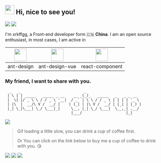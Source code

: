 ## <img src="https://emojis.slackmojis.com/emojis/images/1588315024/8823/hyperkitty.gif?1588315024" width="30" /> Hi, nice to see you!
 
![](https://visitor-badge.glitch.me/badge?page_id=xrkffgg.xrkffgg) ![](http://hits.dwyl.com/xrkffgg/xrkffgg.svg)

I'm xrkffgg, a Front-end developer form 🇨🇳 **China**. I am an open source enthusiast, in most cases, I am active in 

| [<img src="https://avatars1.githubusercontent.com/u/12101536?s=200&v=4" width="40"/>](https://github.com/ant-design/ant-design)| [<img src="https://avatars2.githubusercontent.com/u/32120805?s=200&v=4" width="40" />](https://github.com/vueComponent/ant-design-vue)| [<img src="https://avatars3.githubusercontent.com/u/9441414?s=200&v=4" width="40" />](https://github.com/react-component) |
| :--:|:--:| :--: |
| ant-design | ant-design-vue | react-component |

### My friend, I want to share with you.

```
  _   _                             _                         
 | \ | | _____   _____ _ __    __ _(_)_   _____   _   _ _ __  
 |  \| |/ _ \ \ / / _ \ '__|  / _` | \ \ / / _ \ | | | | '_ \ 
 | |\  |  __/\ V /  __/ |    | (_| | |\ V /  __/ | |_| | |_) |
 |_| \_|\___| \_/ \___|_|     \__, |_| \_/ \___|  \__,_| .__/ 
                              |___/                    |_|    
```

![][faker]

> Gif loading a little slow, you can drink a cup of coffee first.
>
> Or You can click on the link below to buy me a cup of coffee to drink with you. 😘

<!-- coffee link
 <a href="https://www.buymeacoffee.com/xrkffgg" target="_blank">
  <img src="https://cdn.buymeacoffee.com/buttons/default-blue.png" alt="Buy Me A Coffee" height="40" width="180" />
 </a>
-->

[![](http://img.shields.io/badge/Buy%20me-a%20coffee-orange?style=flat-square&logo=buy-me-a-coffee)](https://www.buymeacoffee.com/xrkffgg)
[![](http://img.shields.io/badge/Give%20me-a%20love-blue?style=flat-square&logo=Alipay)](https://github.com/xrkffgg/xrkffgg/blob/master/image/zfb.png)
[![](http://img.shields.io/badge/Give%20me-a%20sponsor-green?style=flat-square&logo=WeChat)](https://github.com/xrkffgg/xrkffgg/blob/master/image/vx.png)

[faker]:https://user-images.githubusercontent.com/29775873/87002357-02b3c580-c1ec-11ea-9da8-38d5b437fbdf.gif
